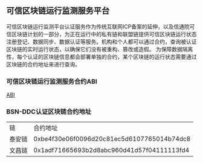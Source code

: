 ## 可信区块链运行监测服务平台

可信区块链运行监测平台认证服务作为传统互联网ICP备案的延伸，以及信通院可信区块链计划的一部分，为正在运行中的私有链和联盟链提供可信区块链运行状态注册登记、数据同步、数据认证等服务。机构和个人都可以通过合约，查询被认证区块链的实时运行状态，以确保它们没有被重构、篡改或造假。
为保障数据隔离性，每个认证的区块链信息都会部署单独的合约，某个区块链的运行状态需要通过区块链的合约地址来进行查询。

### 可信区块链运行监测服务合约ABI

[ABI](./ChainStore.abi)

### BSN-DDC认证区块链合约地址
<table>
    <tr>
        <td>链</td>
        <td>合约地址</td>
    </tr>
    <tr>
        <td>泰安链</td>
        <td>0xbe4f30e06f0096d20c81ec5d6107765014b74dc8</td>
    </tr>
    <tr>
        <td>文昌链</td>
        <td>0x1adf71665693b2d8abc960d41d57f04111113fd4</td>
    </tr>
</table>
